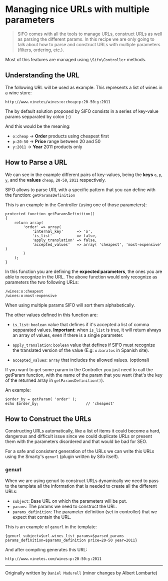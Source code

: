 Managing nice URLs with multiple parameters
===========================================
> SIFO comes with all the tools to manage URLs, construct URLs as well as parsing the different params. In this recipe we are only going to talk about how to parse and construct URLs with multiple parameters (filters, ordering, etc.).
 
Most of this features are managed using `\Sifo\Controller` methods.

Understanding the URL
------------------
The following URL will be used as example. This represents a list of wines in a wine store:

    http://www.vinetes/wines:o:cheap:p:20-50:y:2011

The by default solution proposed by SIFO consists in a series of key-value params sepparated by colon (`:`)

And this would be the meaning:

- `o:cheap` -> **Order** products using cheapest first
- `p:20-50` -> **Price** range between 20 and 50
- `y:2011` -> **Year** 2011 products only
 
  
How to Parse a URL
------------------

We can see in the example different pairs of key-values, being the **keys** `o`, `p`, `y`, and the **values** `cheap`, `20-50`, `2011` respectively.  
	
SIFO allows to parse URL with a specific pattern that you can define with the function: `getParamsDefinition`

This is an example in the Controller (using one of those parameters):

	protected function getParamsDefinition()
	{
		return array(
			'order' => array(
				'internal_key'      => 'o',
				'is_list'           => false,
				'apply_translation' => false,
				'accepted_values'   => array( 'cheapest', 'most-expensive' )
			)
		);
	}

In this function you are defining the **expected parameters**, the ones you are able to recognize in the URL. The above function would only recognize as parameters the two following URLs:

	/wines:o:cheapest
	/wines:o:most-expensive

When using multiple params SIFO will sort them alphabetically.
	
The other values defined in this function are:
    
* `is_list`: `boolean` value that defines if it's accepted a list of comma sepparated values. **Important**: when `is_list` is true, it will return always an array of values, even if there is a single parameter.
	
* `apply_translation`: `boolean` value that defines if SIFO must recognize the translated version of the value (E.g: `o:baratos` in Spanish site).
	
* `accepted_values`: `array` that includes the allowed values. (optional) 

If you want to get some param in the Controller you just need to call the getParam function, with the name of the param that you want (that's the key of the returned array in `getParamsDefinition()`).

An example:

	$order_by = getParam( 'order' );
	echo $order_by;						// 'cheapest'


How to Construct the URLs
-------------------------
Constructing URLs automatically, like a list of items it could become a hard, dangerous and difficult issue since we could duplicate URLs or present them with the parameters disordered and that would be bad for SEO.

For a safe and consistent generation of the URLs we can write this URLs using the Smarty's `genurl` (plugin written by Sifo itself).

### genurl

When we are using genurl to construct URLs dynamically we need to pass to the template all the information that is needed to create all the different URLs:

* `subject`: Base URL on which the parameters will be put.
* `params`: The params we need to construct the URL.
* `params_definition`: The parameter definition (set in controller) that we expect that contain the URL.

This is an example of `genurl` in the template:

    {genurl subject=$url.wines_list params=$parsed_params params_definition=$params_definition price=20-50 year=2011}

And after compiling generates this URL:

    http://www.vinetes.com/wines:p:20-50:y:2011

----------
Originally written by `Daniel Madurell` (minor changes by Albert Lombarte)